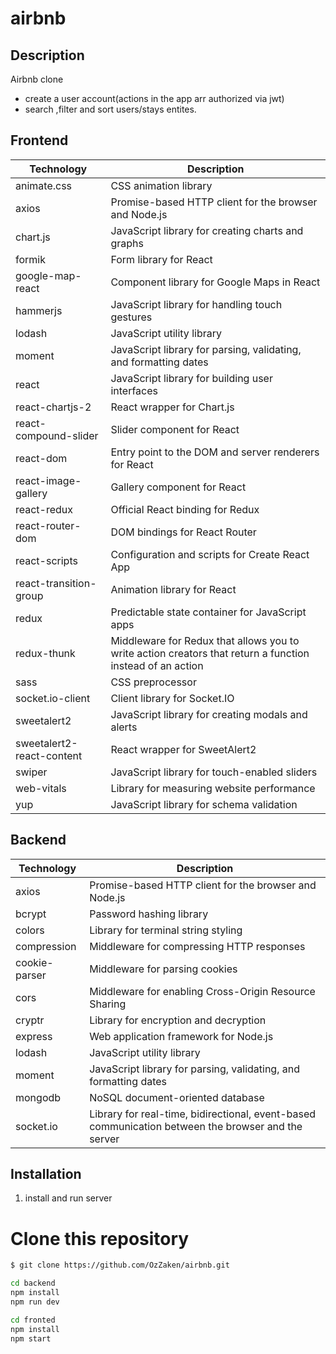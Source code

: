 # airbnb 

## Description

Airbnb clone

- create a user account(actions in the app arr authorized via jwt)
- search ,filter and sort  users/stays entites.


## Frontend
| Technology             | Description                                           |
|------------------------|-------------------------------------------------------|
| animate.css            | CSS animation library                                 |
| axios                  | Promise-based HTTP client for the browser and Node.js |
| chart.js               | JavaScript library for creating charts and graphs     |
| formik                 | Form library for React                                |
| google-map-react       | Component library for Google Maps in React            |
| hammerjs               | JavaScript library for handling touch gestures        |
| lodash                 | JavaScript utility library                            |
| moment                 | JavaScript library for parsing, validating, and formatting dates |
| react                  | JavaScript library for building user interfaces       |
| react-chartjs-2        | React wrapper for Chart.js                            |
| react-compound-slider  | Slider component for React                            |
| react-dom              | Entry point to the DOM and server renderers for React |
| react-image-gallery    | Gallery component for React                           |
| react-redux            | Official React binding for Redux                       |
| react-router-dom       | DOM bindings for React Router                          |
| react-scripts          | Configuration and scripts for Create React App        |
| react-transition-group | Animation library for React                            |
| redux                  | Predictable state container for JavaScript apps        |
| redux-thunk            | Middleware for Redux that allows you to write action creators that return a function instead of an action |
| sass                   | CSS preprocessor                                      |
| socket.io-client       | Client library for Socket.IO                          |
| sweetalert2            | JavaScript library for creating modals and alerts      |
| sweetalert2-react-content | React wrapper for SweetAlert2                        |
| swiper                 | JavaScript library for touch-enabled sliders          |
| web-vitals             | Library for measuring website performance             |
| yup                    | JavaScript library for schema validation              |


## Backend
| Technology       | Description                     |
|------------------|---------------------------------|
| axios            | Promise-based HTTP client for the browser and Node.js |
| bcrypt           | Password hashing library         |
| colors           | Library for terminal string styling |
| compression      | Middleware for compressing HTTP responses |
| cookie-parser    | Middleware for parsing cookies   |
| cors             | Middleware for enabling Cross-Origin Resource Sharing |
| cryptr           | Library for encryption and decryption |
| express          | Web application framework for Node.js |
| lodash           | JavaScript utility library       |
| moment           | JavaScript library for parsing, validating, and formatting dates |
| mongodb          | NoSQL document-oriented database |
| socket.io        | Library for real-time, bidirectional, event-based communication between the browser and the server |


## Installation

1. install and run server
# Clone this repository

```bash
$ git clone https://github.com/OzZaken/airbnb.git
```

```bash
cd backend
npm install
npm run dev
```

```bash
cd fronted
npm install
npm start

